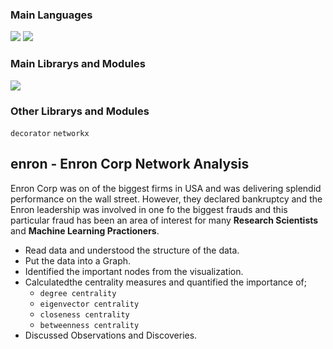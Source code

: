 ### Main Languages
<p>
<img src="https://img.shields.io/badge/python-3670A0?style=for-the-badge&logo=python&logoColor=ffdd54">
<img src="https://img.shields.io/badge/Markdown-000000?style=for-the-badge&logo=markdown&logoColor=white"></p>

### Main Librarys and Modules
<p>
<img src="https://img.shields.io/badge/pandas-%23150458.svg?style=for-the-badge&logo=pandas&logoColor=white">
</p>

### Other Librarys and Modules
`decorator` `networkx`

## enron - Enron Corp Network Analysis
Enron Corp was on of the biggest firms in USA and was delivering splendid performance  on the wall street. However, they declared bankruptcy and the Enron leadership was involved in one fo the biggest frauds and this particular fraud has been an area of interest for many **Research Scientists** and **Machine Learning Practioners**.
- Read data and understood the structure of the data.
- Put the data into a Graph.
- Identified the important nodes from the visualization.
- Calculatedthe centrality measures and quantified the importance of;
    - `degree centrality`
    - `eigenvector centrality`
    - `closeness centrality`
    - `betweenness centrality`
- Discussed Observations and Discoveries.
